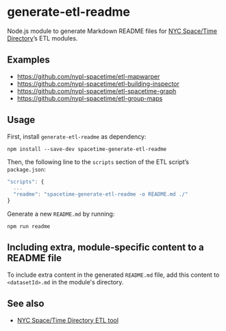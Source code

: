 # generate-etl-readme

Node.js module to generate Markdown README files for [NYC Space/Time Directory](http://spacetime.nypl.org/)’s ETL modules.

## Examples

- https://github.com/nypl-spacetime/etl-mapwarper
- https://github.com/nypl-spacetime/etl-building-inspector
- https://github.com/nypl-spacetime/etl-spacetime-graph
- https://github.com/nypl-spacetime/etl-group-maps

## Usage

First, install `generate-etl-readme` as dependency:

    npm install --save-dev spacetime-generate-etl-readme

Then, the following line to the `scripts` section of the ETL script’s `package.json`:

```js
"scripts": {
  ...
  "readme": "spacetime-generate-etl-readme -o README.md ./"
}
```

Generate a new `README.md` by running:

    npm run readme

## Including extra, module-specific content to a README file

To include extra content in the generated `README.md` file, add this content to `<datasetId>.md` in the module's directory.

## See also

- [NYC Space/Time Directory ETL tool](https://github.com/nypl-spacetime/spacetime-etl)
